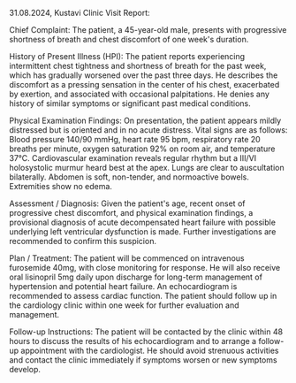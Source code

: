 31.08.2024, Kustavi Clinic Visit Report:

Chief Complaint: The patient, a 45-year-old male, presents with progressive shortness of breath and chest discomfort of one week's duration.

History of Present Illness (HPI): The patient reports experiencing intermittent chest tightness and shortness of breath for the past week, which has gradually worsened over the past three days. He describes the discomfort as a pressing sensation in the center of his chest, exacerbated by exertion, and associated with occasional palpitations. He denies any history of similar symptoms or significant past medical conditions.

Physical Examination Findings: On presentation, the patient appears mildly distressed but is oriented and in no acute distress. Vital signs are as follows: Blood pressure 140/90 mmHg, heart rate 95 bpm, respiratory rate 20 breaths per minute, oxygen saturation 92% on room air, and temperature 37°C. Cardiovascular examination reveals regular rhythm but a III/VI holosystolic murmur heard best at the apex. Lungs are clear to auscultation bilaterally. Abdomen is soft, non-tender, and normoactive bowels. Extremities show no edema.

Assessment / Diagnosis: Given the patient's age, recent onset of progressive chest discomfort, and physical examination findings, a provisional diagnosis of acute decompensated heart failure with possible underlying left ventricular dysfunction is made. Further investigations are recommended to confirm this suspicion.

Plan / Treatment: The patient will be commenced on intravenous furosemide 40mg, with close monitoring for response. He will also receive oral lisinopril 5mg daily upon discharge for long-term management of hypertension and potential heart failure. An echocardiogram is recommended to assess cardiac function. The patient should follow up in the cardiology clinic within one week for further evaluation and management.

Follow-up Instructions: The patient will be contacted by the clinic within 48 hours to discuss the results of his echocardiogram and to arrange a follow-up appointment with the cardiologist. He should avoid strenuous activities and contact the clinic immediately if symptoms worsen or new symptoms develop.